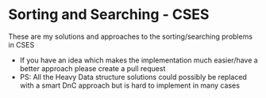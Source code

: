 # Sorting and Searching - CSES

These are my solutions and approaches to the sorting/searching problems in CSES

- If you have an idea which makes the implementation much easier/have a better approach please create a pull request
- PS: All the Heavy Data structure solutions could possibly be replaced with a smart DnC approach but is hard to implement in many cases
